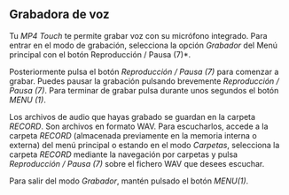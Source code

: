 ## Grabadora de voz

Tu *MP4 Touch* te permite grabar voz con su micrófono integrado. Para entrar en el modo de grabación, selecciona la opción *Grabador* del Menú principal con el botón Reproducción / Pausa (7)*.

Posteriormente pulsa el botón *Reproducción / Pausa (7)* para comenzar a grabar. Puedes pausar la grabación pulsando brevemente *Reproducción / Pausa (7)*. Para terminar de grabar pulsa durante unos segundos el botón *MENU (1)*.

Los archivos de audio que hayas grabado se guardan en la carpeta *RECORD*. Son archivos en formato WAV. Para escucharlos, accede a la carpeta *RECORD* (almacenada previamente en la memoria interna o externa) del menú principal o estando en el modo *Carpetas*, selecciona la carpeta *RECORD* mediante la navegación por carpetas y pulsa *Reproducción / Pausa (7)* sobre el fichero WAV que desees escuchar.

Para salir del modo *Grabador*, mantén pulsado el botón *MENU(1)*.
